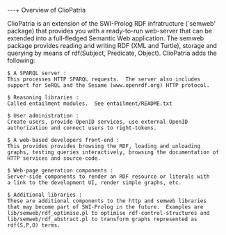 ---+ Overview of ClioPatria

ClioPatria is an extension of the SWI-Prolog RDF infratructure (`semweb'
package) that provides you with a   ready-to-run  web-server that can be
extended into a  full-fledged  Semantic   Web  application.  The  semweb
package provides reading and writing RDF   (XML and Turtle), storage and
querying by means of rdf(Subject,   Predicate,  Object). ClioPatria adds
the following:

    $ A SPARQL server :
    This processes HTTP SPARQL requests.  The server also includes
    support for SeRQL and the Sesame (www.openrdf.org) HTTP protocol.

    $ Reasoning libraries :
    Called entailment modules.  See entailment/README.txt

    $ User administration :
    Create users, provide OpenID services, use external OpenID
    authorization and connect users to right-tokens.

    $ A web-based developers front-end :
    This provides provides browsing the RDF, loading and unloading
    graphs, testing queries interactively, browsing the documentation of
    HTTP services and source-code.

    $ Web-page generation components :
    Server-side components to render an RDF resource or literals with
    a link to the development UI, render simple graphs, etc.

    $ Additional libraries :
    These are additional components to the http and semweb libraries
    that may become part of SWI-Prolog in the future.  Examples are
    lib/semweb/rdf_optimise.pl to optimise rdf-control-structures and
    lib/semweb/rdf_abstract.pl to transform graphs represented as
    rdf(S,P,O) terms.
